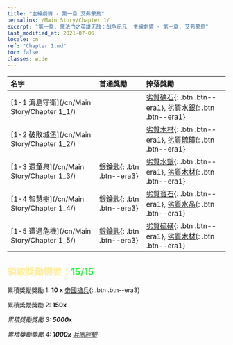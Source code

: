 ```yaml
---
title: "主線劇情 - 第一章 艾弗蒙島"
permalink: /Main Story/Chapter 1/
excerpt: "第一章. 魔法门之英雄无敌：战争纪元  主線劇情 - 第一章. 艾弗蒙島"
last_modified_at: 2021-07-06
locale: cn
ref: "Chapter 1.md"
toc: false
classes: wide
---
```


  | 名字 |  首通獎勵 | 掉落獎勵 |
  |:------------|:------------|:------------| 
  | [1-1 海島守衛](/cn/Main Story/Chapter 1_1/) |  | [劣質礦石](/cn/Items/mat_1/){: .btn .btn--era1}, [劣質水銀](/cn/Items/mat_2/){: .btn .btn--era1} |
  | [1-2 破敗城堡](/cn/Main Story/Chapter 1_2/) |  | [劣質木材](/cn/Items/mat_1/){: .btn .btn--era1}, [劣質硫磺](/cn/Items/mat_3/){: .btn .btn--era1} |
  | [1-3 還童泉](/cn/Main Story/Chapter 1_3/) | [銀鑰匙](/cn/Items/con_693/){: .btn .btn--era3} | [劣質水銀](/cn/Items/mat_2/){: .btn .btn--era1}, [劣質木材](/cn/Items/mat_1/){: .btn .btn--era1} |
  | [1-4 智慧樹](/cn/Main Story/Chapter 1_4/) | [銀鑰匙](/cn/Items/con_693/){: .btn .btn--era3} | [劣質寶石](/cn/Items/mat_4/){: .btn .btn--era1}, [劣質水晶](/cn/Items/mat_5/){: .btn .btn--era1} |
  | [1-5 遭遇危機](/cn/Main Story/Chapter 1_5/) | [銀鑰匙](/cn/Items/con_693/){: .btn .btn--era3} | [劣質硫磺](/cn/Items/mat_3/){: .btn .btn--era1}, [劣質木材](/cn/Items/mat_1/){: .btn .btn--era1} |


## <span style="color: #ffeea0">   領取獎勵需要：</span><span style="color: #27f73a">15/15</span>

 累積獎勵獎勵 1: **10 x** [帝國槍兵](/cn/Items/unt_190/){: .btn .btn--era3}

 累積獎勵獎勵 2:  **150x** <i class="fas fa-gem"/>

 累積獎勵獎勵 3:  **5000x** <i class="fas fa-coins"/>

 累積獎勵獎勵 4:  **1000x** [兵團經驗](/cn/Items/con_902/)


